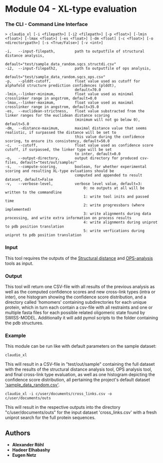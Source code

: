 # Module 04 - XL-type evaluation

### The CLI - Command Line Interface
```
> claudio_xl [-i <filepath>] [-i2 <filepath>] [-p <float>] [-lmin <float>] [-lmax <float>] [-es <float>] [-dm <float] [-c <float>] [-o <directorypath>] [-s <True/False>] [-v <int>]

-i,   --input-filepath,         path to outputfile of structural distance analysis,
                                default="test/sample_data_random.sqcs_structdi.csv"
-i2,  --input-filepath2,        path to outputfile of ops analysis,
                                default="test/sample_data_random.sqcs_ops.csv"
-p,   --plddt-cutoff,           float value used as cutoff for alphafold structure prediction confidences (plddt), 
                                default=70.0  
-lmin,--linker-minimum,         float value used as minimal crosslinker range in angstrom, default=0.0
-lmax,--linker-maximum,         float value used as maximal crosslinker range in angstrom, default=35.0
-es,  --euclidean-strictness,   float value substracted from the linker ranges for the euclidean distance scoring
                                (minimum will not go below 0), default=5.0
-dm,  --distance-maximum,       maximal distance value that seems realistic, if surpassed the distance will be set to 
                                this value during the confidence scoring, to ensure its consistency, default=50.0
-c,   --cutoff,                 float value used as confidence score cutoff, if surpassed, the linker type will be set 
                                to inter, default=0.0  
-o,   --output-directory,       output directory for produced csv-files, default="test/out/sample/"
-s,   --compute-scoring,        boolean, for whether experimental scoring and resulting XL-type evluations should be 
                                computed and appended to result dataset, default=False
-v,   --verbose-level,          verbose level value, default=3:
                                    0: no outputs at all will be written to the commandline
                                    1: write tool inits and passed time
                                    2: write progressbars (where implemented)
                                    3: write alignments during data processing, and write extra information on process results
                                    4: write alignments during uniprot to pdb position translation
                                    5: write verfications during uniprot to pdb position translation
```

### Input
This tool requires the outputs of the [Structural distance](https://github.com/KohlbacherLab/CLAUDIO/tree/main/module02)
and [OPS-analysis](https://github.com/KohlbacherLab/CLAUDIO/tree/main/module03) tools as input.

### Output
This tool will return one CSV-file with all results of the previous analysis as well as the computed confidence scores 
and new cross-link types (intra or inter), one histogram showing the confidence score distribution, and a directory
called 'homomers' containing subdirectories for each unique protein, which in turn each contain a csv-file with all 
restraints and one or multiple fasta files for each possible related oligomeric state found by SWISS-MODEL. Additionally
it will add pymol scripts to the folder containing the pdb structures.

### Example
This module can be run like with default parameters on the sample dataset:
```
claudio_xl
```
This will result in a CSV-file in "test/out/sample" containing the full dataset with the results of the structural 
distance analysis tool, OPS analysis tool, and final cross-link type evaluation, as well as one histogram depicting the 
confidence score distribution, all pertaining the project's default dataset 
['sample_data_random.csv'](https://github.com/KohlbacherLab/CLAUDIO/tree/main/test/sample_data_random.csv).
```
claudio_xl -i c/user/documents/cross_links.csv -o c/user/documents/outs
```
This will result in the respective outputs into the directory "c/user/documents/outs" for the input dataset 
'cross_links.csv' with a fresh uniprot search for the full protein sequences.

## Authors
* **Alexander Röhl**
* **Hadeer Elhabashy**
* **Eugen Netz**
